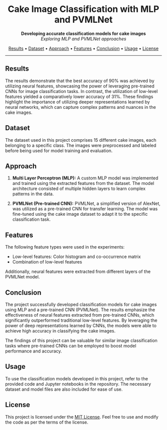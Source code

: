 <h1 align="center">Cake Image Classification with MLP and PVMLNet</h1>

<p align="center">
  <b>Developing accurate classification models for cake images</b>
  <br>
  <i>Exploring MLP and PVMLNet approaches</i>
</p>

<p align="center">
  <a href="#results">Results</a> •
  <a href="#dataset">Dataset</a> •
  <a href="#approach">Approach</a> •
  <a href="#features">Features</a> •
  <a href="#conclusion">Conclusion</a> •
  <a href="#usage">Usage</a> •
  <a href="#license">License</a>
</p>

---

## Results

The results demonstrate that the best accuracy of 90% was achieved by utilizing neural features, showcasing the power of leveraging pre-trained CNNs for image classification tasks. In contrast, the utilization of low-level features yielded a comparatively lower accuracy of 31%. These findings highlight the importance of utilizing deeper representations learned by neural networks, which can capture complex patterns and nuances in the cake images.

## Dataset

The dataset used in this project comprises 15 different cake images, each belonging to a specific class. The images were preprocessed and labeled before being used for model training and evaluation.

## Approach

1. **Multi Layer Perceptron (MLP):** A custom MLP model was implemented and trained using the extracted features from the dataset. The model architecture consisted of multiple hidden layers to learn complex patterns in the data.

2. **PVMLNet (Pre-trained CNN):** PVMLNet, a simplified version of AlexNet, was utilized as a pre-trained CNN for transfer learning. The model was fine-tuned using the cake image dataset to adapt it to the specific classification task.

## Features

The following feature types were used in the experiments:

- Low-level features: Color histogram and co-occurrence matrix
- Combination of low-level features

Additionally, neural features were extracted from different layers of the PVMLNet model.

## Conclusion

The project successfully developed classification models for cake images using MLP and a pre-trained CNN (PVMLNet). The results emphasize the effectiveness of neural features extracted from pre-trained CNNs, which significantly outperformed traditional low-level features. By leveraging the power of deep representations learned by CNNs, the models were able to achieve high accuracy in classifying the cake images.

The findings of this project can be valuable for similar image classification tasks where pre-trained CNNs can be employed to boost model performance and accuracy.

## Usage

To use the classification models developed in this project, refer to the provided code and Jupyter notebooks in the repository. The necessary dataset and model files are also included for ease of use.

## License

This project is licensed under the [MIT License](https://github.com/AndreaAlberti07/Cake-Classification/blob/main/LICENSE). Feel free to use and modify the code as per the terms of the license.

